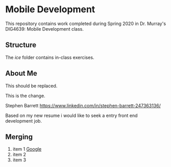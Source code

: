 # Mobile Development
This repository contains work completed during Spring 2020 in Dr. Murray's DIG4639: Mobile Development class.

## Structure
The *ice* folder contains in-class exercises. 

## About Me
This should be replaced.

This is the change.

Stephen Barrett
https://www.linkedin.com/in/stephen-barrett-247363136/

Based on my new resume i would like to seek a entry front end development job. 

## Merging 
1. item 1 [Google](http://www.google.com)
2. item 2
3. item 3 
